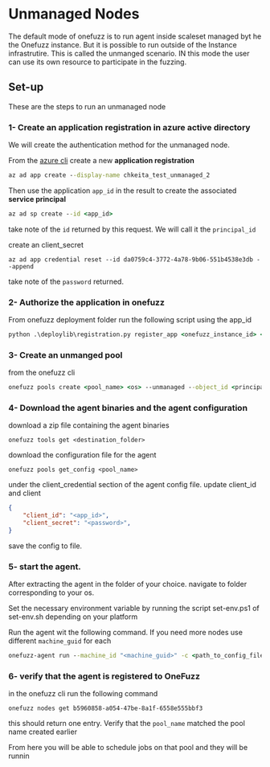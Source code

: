 # Unmanaged Nodes

The default mode of onefuzz is to run agent inside scaleset managed byt he the Onefuzz instance. But it is possible to run outside of the Instance infrastrutire.
This is called the unmanged scenario.
IN this mode the user can use its own resource to participate in the fuzzing.


## Set-up

These are the steps to run an unmanaged node

### 1- Create an application registration in azure active directory

We will create the authentication method for the unmanaged node.

From the [azure cli](https://learn.microsoft.com/en-us/cli/azure/install-azure-cli) create a new **application registration**
```cmd
az ad app create --display-name chkeita_test_unmanaged_2
```
Then use the application `app_id` in the result to create the associated **service principal**

```cmd
az ad sp create --id <app_id>
```
take note of the `id` returned by this request. We will call it the `principal_id`

create an client_secret

```
az ad app credential reset --id da0759c4-3772-4a78-9b06-551b4538e3db --append
```

take note of the `password` returned.

### 2- Authorize the application in onefuzz


From onefuzz deployment folder run the following script using the app_id
``` cmd
python .\deploylib\registration.py register_app <onefuzz_instance_id> <subscription_id> --app_id <app_id> --role UnmanagedNode
```

### 3- Create an unmanged pool

from the onefuzz cli
``` cmd
onefuzz pools create <pool_name> <os> --unmanaged --object_id <principal_id>
```


### 4- Download the agent binaries and the agent configuration

download a zip file containing the agent binaries
```
onefuzz tools get <destination_folder>
```

download the configuration file for the agent

```
onefuzz pools get_config <pool_name>
```

under the client_credential section of the agent config file. update client_id and client
```json
{
    "client_id": "<app_id>",
    "client_secret": "<password>",
}
```
save the config to file.

### 5- start the agent.

After extracting the agent in the folder of your choice. navigate to folder corresponding to your os.

Set the necessary environment variable by running the script set-env.ps1 of set-env.sh depending on your platform

Run the agent wit the following command. If you need more nodes use different `machine_guid` for each
```cmd
onefuzz-agent run --machine_id "<machine_guid>" -c <path_to_config_file>
```

### 6- verify that the agent is registered to OneFuzz

in the onefuzz cli run the following command

```
onefuzz nodes get b5960858-a054-47be-8a1f-6558e555bbf3
```

this should return one entry. Verify that the `pool_name` matched the pool name created earlier

From here you will be able to schedule jobs on that pool and they will be runnin